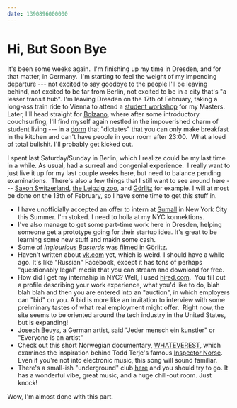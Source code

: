 ```yaml
---
date: 1390896000000
---
```



Hi, But Soon Bye
================

It's been some weeks again.  I'm finishing up my time in Dresden, and
for that matter, in Germany.  I'm starting to feel the weight of my
impending departure --- not excited to say goodbye to the people I'll be
leaving behind, not excited to be far from Berlin, not excited to be in
a city that's "a lesser transit hub". I'm leaving Dresden on the 17th of
February, taking a long-ass train ride to Vienna to attend a [student
workshop](http://logic.at/emclworkshop14/) for my Masters. Later, I'll
head straight for
[Bolzano](https://www.google.de/maps/preview/place/Bolzano,+Italy/@46.4892366,11.3471577,14z/data=!3m1!4b1!4m2!3m1!1s0x47829c2b419e7049:0x652b694f348b432a),
where after some introductory couchsurfing, I'll find myself again
nestled in the impoverished charm of student living --- in a
[dorm](http://www.rainerum.it/home/) that "dictates" that you can only
make breakfast in the kitchen and can't have people in your room after
23:00.  What a load of total bullshit. I'll probably get kicked out. 

I spent last Saturday/Sunday in Berlin, which I realize could be my last
time in a while. As usual, had a surreal and congenial experience.  I
really want to just live it up for my last couple weeks here, but need
to balance pending examinations.  There's also a few things that I still
want to see around here --- [Saxon
Switzerland](https://www.google.de/maps/preview/place/Saxon+Switzerland/@50.9333327,14.2,15z/data=!3m1!4b1!4m2!3m1!1s0x4709a6852463563b:0xe7787b6d81b3e8f0), [the
Leipzig
zoo](https://www.google.de/maps/preview/place//@51.3509575,12.3680836,16z/data=!3m1!4b1!4m2!3m1!1s0x0:0x84f9c448d8df3ff4),
and [Görlitz](https://www.google.de/maps/preview/place/gorlitz+germany/@51.13999,14.9649354,11z/data=!3m1!4b1!4m2!3m1!1s0x4708dc31a78fee7f:0x5e9effc1a38b3b57) for
example. I will at most be done on the 13th of February, so I have some
time to get this stuff in.

-   I have unofficially accepted an offer to intern at
    [Sumall](https://sumall.com/) in New York City this Summer. I'm
    stoked. I need to holla at my NYC konnektions.
-   I've also manage to get some part-time work here in Dresden, helping
    someone get a prototype going for their startup idea. It's great to
    be learning some new stuff and makin some cash.
-   Some of [*Inglourious Basterds* was filmed in
    Görlitz](http://en.wikipedia.org/wiki/G%C3%B6rlitz#G.C3.B6rlitz_in_popular_culture).
-   Haven't written about [vk.com](http://vk.com/) yet, which is weird.
    I should have a while ago. It's like "Russian" Facebook, except it
    has tons of perhaps "questionably legal" media that you can stream
    and download for free.
-   How did I get my internship in NYC? Well, I used
    [hired.com](https://hired.com/).  You fill out a profile describing
    your work experience, what you'd like to do, blah blah blah and then
    you are entered into an "auction", in which employers can "bid" on
    you. A bid is more like an invitation to interview with some
    preliminary tastes of what real employment might offer.  Right now,
    the site seems to be oriented around the tech industry in the United
    States, but is expanding!
-   [Joseph Beuys](http://en.wikipedia.org/wiki/Joseph_Beuys), a German
    artist, said \"Jeder mensch ein kunstler\" or "Everyone is an
    artist"
-   Check out this short Norwegian documentary,
    [WHATEVEREST](http://vimeo.com/58444378), which examines the
    inspiration behind Todd Terje's famous [Inspector
    Norse](http://www.youtube.com/watch?v=ebjXsc0UjdQ). Even if you're
    not into electronic music, this song will sound familiar.
-   There's a small-ish "underground" club
    [here](https://www.google.com/maps/preview/place//@52.5007022,13.4728237,673m/data=!3m1!1e3!4m2!3m1!1s0x47a84efa91629327:0x39cba96b39c972ee?hl=en)
    and you should try to go. It has a wonderful vibe, great music, and
    a huge chill-out room. Just knock!

Wow, I'm almost done with this part.

